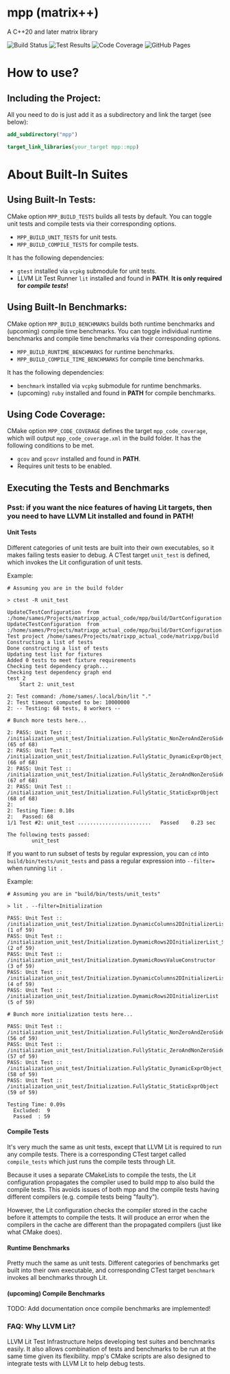 # mpp (matrix++)
A C++20 and later matrix library

![Build Status](https://img.shields.io/azure-devops/build/samestimable2016/mpp/3/main?label=%F0%9F%94%A8%20Build%20Status) ![Test Results](https://img.shields.io/azure-devops/tests/samestimable2016/mpp/3/main?label=%F0%9F%A7%AA%20Test%20Results) ![Code Coverage](https://img.shields.io/azure-devops/coverage/samestimable2016/mpp/3/main?label=%F0%9F%93%B6%20Code%20Coverage) ![GitHub Pages](https://img.shields.io/github/deployments/sam20908/mpp/github-pages?label=%F0%9F%9A%80%20GitHub%20Pages)

# How to use?

## Including the Project:
All you need to do is just add it as a subdirectory and link the target (see below):
```cmake
add_subdirectory("mpp")

target_link_libraries(your_target mpp::mpp)
```

# About Built-In Suites

## Using Built-In Tests:
CMake option `MPP_BUILD_TESTS` builds all tests by default. You can toggle unit tests and compile tests via their corresponding options.
- `MPP_BUILD_UNIT_TESTS` for unit tests.
- `MPP_BUILD_COMPILE_TESTS` for compile tests.

It has the following dependencies:
- `gtest` installed via `vcpkg` submodule for unit tests.
- LLVM Lit Test Runner `lit` installed and found in **PATH**. **It is only required for ___compile tests___!**

## Using Built-In Benchmarks:
CMake option `MPP_BUILD_BENCHMARKS` builds both runtime benchmarks and (upcoming) compile time benchmarks. You can toggle individual runtime benchmarks and compile time benchmarks via their corresponding options.
- `MPP_BUILD_RUNTIME_BENCHMARKS` for runtime benchmarks.
- `MPP_BUILD_COMPILE_TIME_BENCHMARKS` for compile time benchmarks.

It has the following dependencies:
- `benchmark` installed via `vcpkg` submodule for runtime benchmarks.
- (upcoming) `ruby` installed and found in **PATH** for compile benchmarks.

## Using Code Coverage:
CMake option `MPP_CODE_COVERAGE` defines the target `mpp_code_coverage`, which will output `mpp_code_coverage.xml` in the build folder. It has the following conditions to be met.
- `gcov` and `gcovr` installed and found in **PATH**.
- Requires unit tests to be enabled.

## Executing the Tests and Benchmarks

### Psst: if you want the nice features of having Lit targets, then you need to have LLVM Lit installed and found in PATH!

#### Unit Tests
Different categories of unit tests are built into their own executables, so it makes failing tests easier to debug. A CTest target `unit_test` is defined, which invokes the Lit configuration of unit tests.

Example:
```
# Assuming you are in the build folder

> ctest -R unit_test

UpdateCTestConfiguration  from :/home/sames/Projects/matrixpp_actual_code/mpp/build/DartConfiguration.tcl
UpdateCTestConfiguration  from :/home/sames/Projects/matrixpp_actual_code/mpp/build/DartConfiguration.tcl
Test project /home/sames/Projects/matrixpp_actual_code/matrixpp/build
Constructing a list of tests
Done constructing a list of tests
Updating test list for fixtures
Added 0 tests to meet fixture requirements
Checking test dependency graph...
Checking test dependency graph end
test 2
    Start 2: unit_test

2: Test command: /home/sames/.local/bin/lit "."
2: Test timeout computed to be: 10000000
2: -- Testing: 68 tests, 8 workers --

# Bunch more tests here...

2: PASS: Unit Test :: /initialization_unit_test/Initialization.FullyStatic_NonZeroAndZeroSide_Throw (65 of 68)
2: PASS: Unit Test :: /initialization_unit_test/Initialization.FullyStatic_DynamicExprObject_DifferentSize_Throw (66 of 68)
2: PASS: Unit Test :: /initialization_unit_test/Initialization.FullyStatic_ZeroAndNonZeroSide_Throw (67 of 68)
2: PASS: Unit Test :: /initialization_unit_test/Initialization.FullyStatic_StaticExprObject (68 of 68)
2: 
2: Testing Time: 0.10s
2:   Passed: 68
1/1 Test #2: unit_test ........................   Passed    0.23 sec

The following tests passed:
        unit_test
```
If you want to run subset of tests by regular expression, you can `cd` into `build/bin/tests/unit_tests` and pass a regular expression into `--filter=` when running `lit .`

Example:
```
# Assuming you are in "build/bin/tests/unit_tests"

> lit . --filter=Initialization

PASS: Unit Test :: /initialization_unit_test/Initialization.DynamicColumns2DInitializerList_SizeMismatch_Throw (1 of 59)
PASS: Unit Test :: /initialization_unit_test/Initialization.DymamicRows2DInitializerList_SizeMismatch_Throw (2 of 59)
PASS: Unit Test :: /initialization_unit_test/Initialization.DymamicRowsValueConstructor (3 of 59)
PASS: Unit Test :: /initialization_unit_test/Initialization.DynamicColumns2DInitializerList (4 of 59)
PASS: Unit Test :: /initialization_unit_test/Initialization.DymamicRows2DInitializerList (5 of 59)

# Bunch more initialization tests here...

PASS: Unit Test :: /initialization_unit_test/Initialization.FullyStatic_NonZeroAndZeroSide_Throw (56 of 59)
PASS: Unit Test :: /initialization_unit_test/Initialization.FullyStatic_ZeroAndNonZeroSide_Throw (57 of 59)
PASS: Unit Test :: /initialization_unit_test/Initialization.FullyStatic_DynamicExprObject_SameSize (58 of 59)
PASS: Unit Test :: /initialization_unit_test/Initialization.FullyStatic_StaticExprObject (59 of 59)

Testing Time: 0.09s
  Excluded:  9
  Passed  : 59
```

#### Compile Tests
It's very much the same as unit tests, except that LLVM Lit is required to run any compile tests. There is a corresponding CTest target called `compile_tests` which just runs the compile tests through Lit.

Because it uses a separate CMakeLists to compile the tests, the Lit configuration propagates the compiler used to build mpp to also build the compile tests. This avoids issues of both mpp and the compile tests having different compilers (e.g. compile tests being "faulty").

However, the Lit configuration checks the compiler stored in the cache before it attempts to compile the tests. It will produce an error when the compilers in the cache are different than the propagated compilers (just like what CMake does).

#### Runtime Benchmarks
Pretty much the same as unit tests. Different categories of benchmarks get built into their own executable, and corresponding CTest target `benchmark` invokes all benchmarks through Lit.

#### (upcoming) Compile Benchmarks
TODO: Add documentation once compile benchmarks are implemented!

### FAQ: Why LLVM Lit?
LLVM Lit Test Infrastructure helps developing test suites and benchmarks easily. It also allows combination of tests and benchmarks to be run at the same time given its flexibility. mpp's CMake scripts are also designed to integrate tests with LLVM Lit to help debug tests.